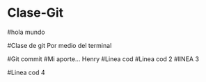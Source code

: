 # Clase-Git

#hola mundo


#Clase de  git Por medio del terminal 

#Git commit
#Mi aporte...  Henry 
#Linea cod
#Linea cod 2
#lINEA 3

#Linea cod 4